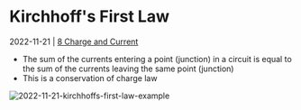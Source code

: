 # Kirchhoff's First Law
2022-11-21 | [8 Charge and Current](8%20Charge%20and%20Current.md)

- The sum of the currents entering a point (junction) in a circuit is equal to the sum of the currents leaving the same point (junction)
- This is a conservation of charge law

![2022-11-21-kirchhoffs-first-law-example](2022-11-21-kirchhoffs-first-law-example.jpeg)
